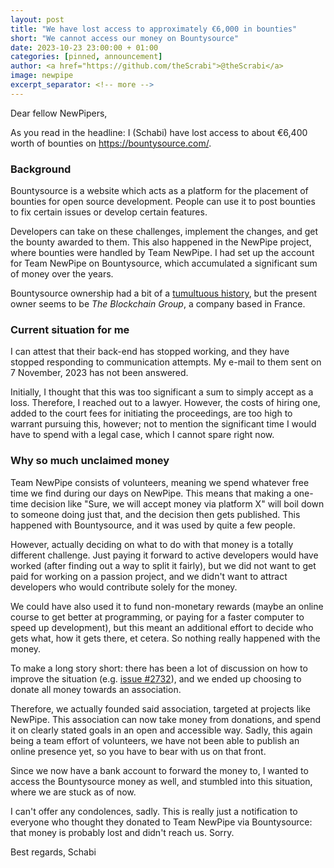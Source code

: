 ```yaml
---
layout: post
title: "We have lost access to approximately €6,000 in bounties"
short: "We cannot access our money on Bountysource"
date: 2023-10-23 23:00:00 + 01:00
categories: [pinned, announcement]
author: <a href="https://github.com/theScrabi">@theScrabi</a>
image: newpipe
excerpt_separator: <!-- more -->
---
```

Dear fellow NewPipers,

As you read in the headline: I (Schabi) have lost access to about €6,400 worth of bounties on https://bountysource.com/.

### Background

Bountysource is a website which acts as a platform for the placement of bounties for open source development. People can use it to post bounties to fix certain issues or develop certain features.

Developers can take on these challenges, implement the changes, and get the bounty awarded to them. This also happened in the NewPipe project, where bounties were handled by Team NewPipe. I had set up the account for Team NewPipe on Bountysource, which accumulated a significant sum of money over the years.

Bountysource ownership had a bit of a [tumultuous history](https://en.wikipedia.org/wiki/Bountysource#History), but the present owner seems to be _The Blockchain Group_, a company based in France.

### Current situation for me

I can attest that their back-end has stopped working, and they have stopped responding to communication attempts. My e-mail to them sent on 7 November, 2023 has not been answered.

Initially, I thought that this was too significant a sum to simply accept as a loss. Therefore, I reached out to a lawyer. However, the costs of hiring one, added to the court fees for initiating the proceedings, are too high to warrant pursuing this, however; not to mention the significant time I would have to spend with a legal case, which I cannot spare right now.

### Why so much unclaimed money

Team NewPipe consists of volunteers, meaning we spend whatever free time we find during our days on NewPipe. This means that making a one-time decision like "Sure, we will accept money via platform X" will boil down to someone doing just that, and the decision then gets published. This happened with Bountysource, and it was used by quite a few people.

However, actually deciding on what to do with that money is a totally different challenge. Just paying it forward to active developers would have worked (after finding out a way to split it fairly), but we did not want to get paid for working on a passion project, and we didn't want to attract developers who would contribute solely for the money.

We could have also used it to fund non-monetary rewards (maybe an online course to get better at programming, or paying for a faster computer to speed up development), but this meant an additional effort to decide who gets what, how it gets there, et cetera. So nothing really happened with the money.

To make a long story short: there has been a lot of discussion on how to improve the situation (e.g. [issue #2732](https://github.com/TeamNewPipe/NewPipe/issues/2732)), and we ended up choosing to donate all money towards an association.

Therefore, we actually founded said association, targeted at projects like NewPipe. This association can now take money from donations, and spend it on clearly stated goals in an open and accessible way. Sadly, this again being a team effort of volunteers, we have not been able to publish an online presence yet, so you have to bear with us on that front.

Since we now have a bank account to forward the money to, I wanted to access the Bountysource money as well, and stumbled into this situation, where we are stuck as of now.

I can't offer any condolences, sadly. This is really just a notification to everyone who thought they donated to Team NewPipe via Bountysource: that money is probably lost and didn't reach us. Sorry.

Best regards,
Schabi
